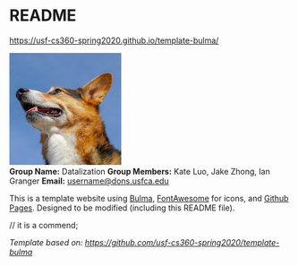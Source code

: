 # README

<https://usf-cs360-spring2020.github.io/template-bulma/>

![Profile Image](profile.png) <br>
**Group Name:** Datalization
**Group Members:** Kate Luo, Jake Zhong, Ian Granger 
**Email:** <username@dons.usfca.edu>

This is a template website using [Bulma](https://bulma.io/), [FontAwesome](https://origin.fontawesome.com/) for icons, and [Github Pages](). Designed to be modified (including this README file).

// it is a commend;

*Template based on: <https://github.com/usf-cs360-spring2020/template-bulma>*
